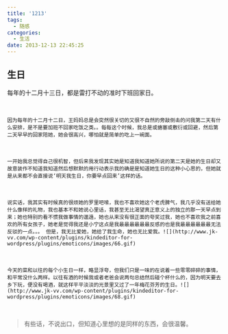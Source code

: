 ```yaml
---
title: '1213'
tags:
  - 随感
categories:
  - 生活
date: 2013-12-13 22:45:25
---
```

## 生日
每年的十二月十三日，都是雷打不动的准时下班回家日。

&nbsp;

	因为每年的十二月十二日，王妈妈总是会突然很关切的又很不自然的旁敲侧击的问我第二天有什么安排，是不是要加班不回家吃饭之类。。每每这个时候，我总是或搪塞或敷衍或回避，然后第二天早早的回家陪她，她会很高兴，哪怕就是简单的吃上一碗面。

&nbsp;

	一开始我总觉得自己很机智，但后来我发现其实她是知道我知道她所说的第二天是她的生日却又故意装作不知道我知道然后想默默的用行动表示我的确是是知道她生日的这种小心思的，但她就是从来都不会直接说‘明天我生日，你要早点回来’这样的话。

&nbsp;

	说实话，我其实有时候真的很烦她的罗里吧嗦，我也不喜欢她这个老虎脾气，我几乎没有送给她什么像样的礼物，我也基本不和她说心里话，我甚至无比渴望真正意义上的独立的那一天早点到来；她也特别的看不惯我做事情的邋遢，她也从来没有很正面的夸奖过我，她也不喜欢我之前喜欢的所有女孩子，她老是觉得我还是小宁这点是我最最最最最最反感的也是我最最最最最最无法反驳的一点。。。 但是，我无比爱她，她给了我生命，她也无比爱我。![](http://www.jk-vv.com/wp-content/plugins/kindeditor-for-wordpress/plugins/emoticons/images/66.gif) 

&nbsp;

	今天的菜和以往的每个小生日一样，略显浮夸，但我们只是一味的在说着一些零零碎碎的事情，和平常没什么两样。以往有酒的时候我或者老爸会说两句总结然后碰个杯什么的，因为明天要去乡下玩，便没有喝酒，就这样平平淡淡的光景里又过了一年梅花芬芳的生日。![](http://www.jk-vv.com/wp-content/plugins/kindeditor-for-wordpress/plugins/emoticons/images/68.gif) 

&nbsp;

> 有些话，不说出口，但知道心里想的是同样的东西，会很温馨。

&nbsp;